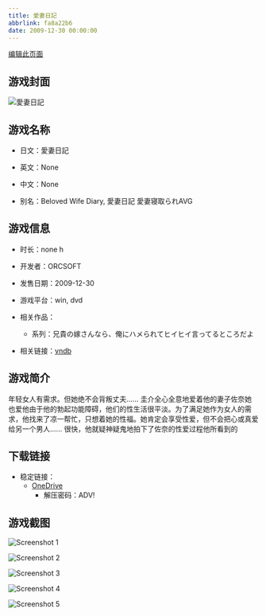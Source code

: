 ```yaml
---
title: 愛妻日記
abbrlink: fa8a22b6
date: 2009-12-30 00:00:00
---
```

[编辑此页面](https://github.com/ACG-3/ADV3-source/blob/main/source/_posts/games/%E6%84%9B%E5%A6%BB%E6%97%A5%E8%A8%98.md)

## 游戏封面

![愛妻日記](https://pan.timero.xyz/onedrive/img_lib_001/%E6%84%9B%E5%A6%BB%E6%97%A5%E8%A8%98_cover.avif)


## 游戏名称

- 日文：愛妻日記
- 英文：None
- 中文：None

- 别名：Beloved Wife Diary, 愛妻日記 愛妻寝取られAVG


## 游戏信息

- 时长：none h
- 开发者：ORCSOFT
- 发售日期：2009-12-30
- 游戏平台：win, dvd
- 相关作品：
   - 系列：兄貴の嫁さんなら、俺にハメられてヒイヒイ言ってるところだよ

- 相关链接：[vndb](https://vndb.org/v8280)


## 游戏简介

年轻女人有需求。但她绝不会背叛丈夫......
圭介全心全意地爱着他的妻子佐奈她也爱他由于他的勃起功能障碍，他们的性生活很平淡。为了满足她作为女人的需求，他找来了凉一帮忙，只想着她的性福。她肯定会享受性爱，但不会把心或真爱给另一个男人......
很快，他就疑神疑鬼地拍下了佐奈的性爱过程他所看到的




## 下载链接

- 稳定链接：
    - [OneDrive](https://pan.timero.xyz/onedrive/adv_lib_001/%E6%84%9B%E5%A6%BB%E6%97%A5%E8%A8%98)
        - 解压密码：ADV!



## 游戏截图


![Screenshot 1](https://pan.timero.xyz/onedrive/img_lib_001/%E6%84%9B%E5%A6%BB%E6%97%A5%E8%A8%98_Screenshot_1.avif)

![Screenshot 2](https://pan.timero.xyz/onedrive/img_lib_001/%E6%84%9B%E5%A6%BB%E6%97%A5%E8%A8%98_Screenshot_2.avif)

![Screenshot 3](https://pan.timero.xyz/onedrive/img_lib_001/%E6%84%9B%E5%A6%BB%E6%97%A5%E8%A8%98_Screenshot_3.avif)

![Screenshot 4](https://pan.timero.xyz/onedrive/img_lib_001/%E6%84%9B%E5%A6%BB%E6%97%A5%E8%A8%98_Screenshot_4.avif)

![Screenshot 5](https://pan.timero.xyz/onedrive/img_lib_001/%E6%84%9B%E5%A6%BB%E6%97%A5%E8%A8%98_Screenshot_5.avif)

